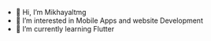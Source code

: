 - 👋 Hi, I’m Mikhayaltmg
- 👀 I’m interested in Mobile Apps and website Development
- 🌱 I’m currently learning Flutter
<!---
Mikhayaltmg/Mikhayaltmg is a ✨ special ✨ repository because its `README.md` (this file) appears on your GitHub profile.
You can click the Preview link to take a look at your changes.
--->
